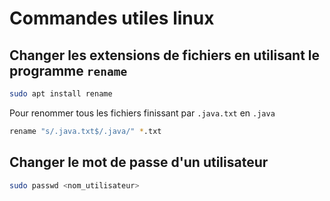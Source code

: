# Commandes utiles linux

## Changer les extensions de fichiers en utilisant le programme `rename`

```sh
sudo apt install rename
```

Pour renommer tous les fichiers finissant par `.java.txt` en `.java`

```sh 
rename "s/.java.txt$/.java/" *.txt   
```

## Changer le mot de passe d'un utilisateur

```sh
sudo passwd <nom_utilisateur>
```